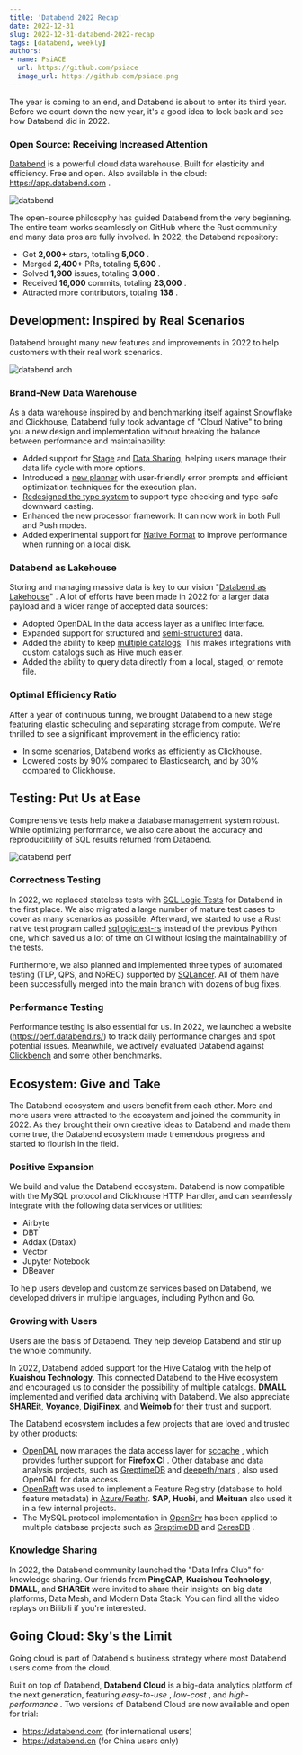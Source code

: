```yaml
---
title: 'Databend 2022 Recap'
date: 2022-12-31
slug: 2022-12-31-databend-2022-recap
tags: [databend, weekly]
authors:
- name: PsiACE
  url: https://github.com/psiace
  image_url: https://github.com/psiace.png
---
```


The year is coming to an end, and Databend is about to enter its third year. Before we count down the new year, it's a good idea to look back and see how Databend did in 2022.

### Open Source: Receiving Increased Attention

[Databend](https://github.com/datafuselabs/databend) is a powerful cloud data warehouse. Built for elasticity and efficiency. Free and open. Also available in the cloud: <https://app.databend.com> .

![databend](https://user-images.githubusercontent.com/172204/193307982-a286c574-80ef-41de-b52f-1b064ae7fccd.png)

The open-source philosophy has guided Databend from the very beginning. The entire team works seamlessly on GitHub where the Rust community and many data pros are fully involved. In 2022, the Databend repository:

- Got **2,000+** stars, totaling **5,000** .
- Merged **2,400+** PRs, totaling **5,600** .
- Solved **1,900** issues, totaling **3,000** .
- Received **16,000** commits, totaling **23,000** .
- Attracted more contributors, totaling **138** .


## Development: Inspired by Real Scenarios

Databend brought many new features and improvements in 2022 to help customers with their real work scenarios.

![databend arch](https://user-images.githubusercontent.com/172204/181448994-2b7c1623-6b20-4398-8917-45acca95ba90.png)

### Brand-New Data Warehouse

As a data warehouse inspired by and benchmarking itself against Snowflake and Clickhouse, Databend fully took advantage of "Cloud Native" to bring you a new design and implementation without breaking the balance between performance and maintainability:

- Added support for [Stage](https://databend.rs/doc/reference/sql/ddl/stage/) and [Data Sharing](https://databend.rs/doc/sql-commands/ddl/share/), helping users manage their data life cycle with more options.
- Introduced a [new planner](https://databend.rs/blog/new-planner) with user-friendly error prompts and efficient optimization techniques for the execution plan.
- [Redesigned the type system](https://github.com/datafuselabs/databend/discussions/5438) to support type checking and type-safe downward casting.
- Enhanced the new processor framework: It can now work in both Pull and Push modes.
- Added experimental support for [Native Format](https://github.com/sundy-li/pa) to improve performance when running on a local disk.

### Databend as Lakehouse

Storing and managing massive data is key to our vision "[Databend as Lakehouse](https://github.com/datafuselabs/databend/issues/7592)" . A lot of efforts have been made in 2022 for a larger data payload and a wider range of accepted data sources:

- Adopted OpenDAL in the data access layer as a unified interface.
- Expanded support for structured and [semi-structured](https://databend.rs/doc/contributing/rfcs/semi-structured-data-types) data.
- Added the ability to keep [multiple catalogs](https://databend.rs/doc/contributing/rfcs/multiple-catalog): This makes integrations with custom catalogs such as Hive much easier.
- Added the ability to query data directly from a local, staged, or remote file.

### Optimal Efficiency Ratio

After a year of continuous tuning, we brought Databend to a new stage featuring elastic scheduling and separating storage from compute. We're thrilled to see a significant improvement in the efficiency ratio:

- In some scenarios, Databend works as efficiently as Clickhouse.
- Lowered costs by 90% compared to Elasticsearch, and by 30% compared to Clickhouse.

## Testing: Put Us at Ease

Comprehensive tests help make a database management system robust. While optimizing performance, we also care about the accuracy and reproducibility of SQL results returned from Databend.

![databend perf](/img/blog/databend-perf.png)

### Correctness Testing

In 2022, we replaced stateless tests with [SQL Logic Tests](https://www.sqlite.org/sqllogictest/doc/trunk/about.wiki) for Databend in the first place. We also migrated a large number of mature test cases to cover as many scenarios as possible. Afterward, we started to use a Rust native test program called [sqllogictest-rs](https://github.com/risinglightdb/sqllogictest-rs) instead of the previous Python one, which saved us a lot of time on CI without losing the maintainability of the tests.

Furthermore, we also planned and implemented three types of automated testing (TLP, QPS, and NoREC) supported by [SQLancer](https://github.com/sqlancer/sqlancer). All of them have been successfully merged into the main branch with dozens of bug fixes.

### Performance Testing

Performance testing is also essential for us. In 2022, we launched a website (<https://perf.databend.rs/>) to track daily performance changes and spot potential issues. Meanwhile, we actively evaluated Databend against [Clickbench](https://benchmark.clickhouse.com/) and some other benchmarks.

## Ecosystem: Give and Take

The Databend ecosystem and users benefit from each other. More and more users were attracted to the ecosystem and joined the community in 2022. As they brought their own creative ideas to Databend and made them come true, the Databend ecosystem made tremendous progress and started to flourish in the field.

### Positive Expansion

We build and value the Databend ecosystem. Databend is now compatible with the MySQL protocol and Clickhouse HTTP Handler, and can seamlessly integrate with the following data services or utilities:

- Airbyte
- DBT
- Addax (Datax)
- Vector
- Jupyter Notebook
- DBeaver

To help users develop and customize services based on Databend, we developed drivers in multiple languages, including Python and Go.

### Growing with Users

Users are the basis of Databend. They help develop Databend and stir up the whole community.

In 2022, Databend added support for the Hive Catalog with the help of **Kuaishou Technology**. This connected Databend to the Hive ecosystem and encouraged us to consider the possibility of multiple catalogs. **DMALL** implemented and verified data archiving with Databend. We also appreciate **SHAREit**, **Voyance**, **DigiFinex**, and **Weimob** for their trust and support.

The Databend ecosystem includes a few projects that are loved and trusted by other products:

- [OpenDAL](https://github.com/datafuselabs/opendal) now manages the data access layer for [sccache](https://github.com/mozilla/sccache) , which provides further support for **Firefox CI** . Other database and data analysis projects, such as [GreptimeDB](https://github.com/GreptimeTeam/greptimedb) and [deepeth/mars](https://github.com/deepeth/mars) , also used OpenDAL for data access.
- [OpenRaft](https://github.com/datafuselabs/openraft) was used to implement a Feature Registry (database to hold feature metadata) in [Azure/Feathr](https://github.com/Azure/Feathr). **SAP**, **Huobi**, and **Meituan** also used it in a few internal projects.
- The MySQL protocol implementation in [OpenSrv](https://github.com/datafuselabs/opensrv) has been applied to multiple database projects such as [GreptimeDB](https://github.com/GreptimeTeam/greptimedb) and [CeresDB](https://github.com/CeresDB/ceresdb) .

### Knowledge Sharing

In 2022, the Databend community launched the "Data Infra Club" for knowledge sharing. Our friends from **PingCAP**, **Kuaishou Technology**, **DMALL**, and **SHAREit** were invited to share their insights on big data platforms, Data Mesh, and Modern Data Stack. You can find all the video replays on Bilibili if you're interested.

## Going Cloud: Sky's the Limit

Going cloud is part of Databend's business strategy where most Databend users come from the cloud.

Built on top of Databend, **Databend Cloud** is a big-data analytics platform of the next generation, featuring *easy-to-use* , *low-cost* , and *high-performance* . Two versions of Databend Cloud are now available and open for trial:

- <https://databend.com> (for international users)
- <https://databend.cn>  (for China users only)
